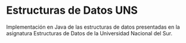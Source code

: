 # Estructuras de Datos UNS
Implementación en Java de las estructuras de datos presentadas en la asignatura Estructuras de Datos de la Universidad Nacional del Sur.
